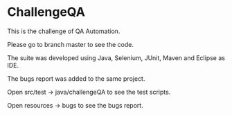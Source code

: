 # ChallengeQA

This is the challenge of QA Automation.

Please go to branch master to see the code.

The suite was developed using Java, Selenium, JUnit, Maven and Eclipse as IDE.

The bugs report was added to the same project.

Open src/test -> java/challengeQA to see the test scripts.

Open resources -> bugs to see the bugs report.


